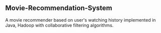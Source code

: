 ## Movie-Recommendation-System

A movie recommender based on user's watching history implemented in Java, Hadoop with collaborative filtering algorithms.
